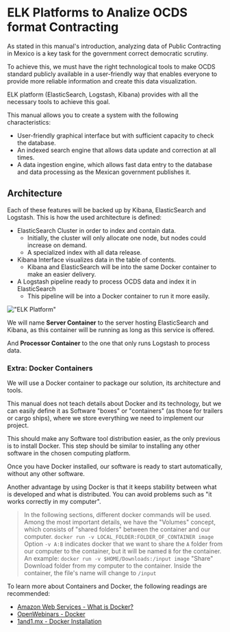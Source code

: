 # ELK Platforms to Analize OCDS format Contracting

As stated in this manual's introduction, analyzing data of Public Contracting in Mexico is a key task for the government correct democratic scrutiny.

To achieve this, we must have the right technological tools to make OCDS standard publicly available in a user-friendly way that enables everyone to provide more reliable information and create this data visualization.

ELK platform (ElasticSearch, Logstash, Kibana) provides with all the necessary tools to achieve this goal.

This manual allows you to create a system with the following characteristics:

- User-friendly graphical interface but with sufficient capacity to check the database.
- An indexed search engine that allows data update and correction at all times.
- A data ingestion engine, which allows fast data entry to the database and data processing as the Mexican government publishes it.

## Architecture

Each of these features will be backed up by Kibana, ElasticSearch and Logstash. This is how the used architecture is defined:

- ElasticSearch Cluster in order to index and contain data.
    - Initially, the cluster will only allocate one node, but nodes could increase on demand.
    - A specialized index with all data release.
- Kibana Interface visualizes data in the table of contents.
    - Kibana and ElasticSearch will be into the same Docker container to make an easier delivery.
-  A Logstash pipeline ready to process OCDS data and index it in ElasticSearch
    - This pipeline will be into a Docker container to run it more easily.

!["ELK Platform"](architecture.png "ELK Platform")


We will name **Server Container** to the server hosting ElasticSearch and Kibana, as this container will be running as long as this service is offered.


And **Processor Container** to the one that only runs Logstash to process data.

### Extra: Docker Containers

We will use a Docker container to package our solution, its architecture and tools.

This manual does not teach details about Docker and its technology, but we can easily define it as
Software "boxes" or "containers" (as those for trailers or cargo ships), where we store everything we need to implement our project.

This should make any Software tool distribution easier, as the only previous is to install Docker. This step should be similar to installing any other software in the chosen computing platform.

Once you have Docker installed, our software is ready to start automatically, without any other software.

Another advantage by using Docker is that it keeps stability between what is developed and what is distributed. You can avoid problems such as "it works correctly in my computer".

> In the following sections, different docker commands will be used. Among the most important details, we have
> the "Volumes" concept, which consists of "shared folders" between the container and our computer.
    ```
    docker run -v LOCAL_FOLDER:FOLDER_OF_CONTAINER image
    ```
    Option `-v A:B` indicates docker that we want to share the `A` folder from our computer to the container, but it will be named `B` for the container.
    An example:
    ```
    docker run -v $HOME/Downloads:/input image
    ```
    "Share" Download folder from my computer to the container. Inside the container, the file's name will change to `/input`

To learn more about Containers and Docker, the following readings are recommended:
- [Amazon Web Services - What is Docker?](https://aws.amazon.com/es/docker/)
- [OpenWebinars - Docker](https://openwebinars.net/blog/docker-que-es-sus-principales-caracteristicas/)
- [1and1.mx - Docker Installation](https://www.1and1.mx/digitalguide/servidores/configuracion/tutorial-docker-instalacion-y-primeros-pasos/)
